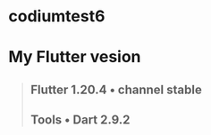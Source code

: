 # codiumtest6

# My Flutter vesion <br />
> ## Flutter 1.20.4 • channel stable <br />
> ## Tools • Dart 2.9.2 
